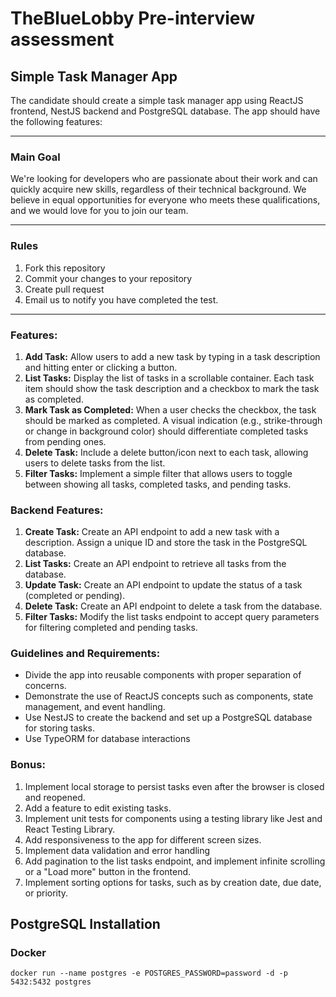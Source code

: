 # TheBlueLobby Pre-interview assessment

## Simple Task Manager App

The candidate should create a simple task manager app using ReactJS frontend, NestJS backend and PostgreSQL database. The app should have the following features:

---
### Main Goal
We're looking for developers who are passionate about their work and can quickly acquire new skills, regardless of their technical background. We believe in equal opportunities for everyone who meets these qualifications, and we would love for you to join our team.

---
### Rules
1. Fork this repository
2. Commit your changes to your repository
3. Create pull request
4. Email us to notify you have completed the test.
---

### Features:

1. **Add Task:** Allow users to add a new task by typing in a task description and hitting enter or clicking a button.
2. **List Tasks:** Display the list of tasks in a scrollable container. Each task item should show the task description and a checkbox to mark the task as completed.
3. **Mark Task as Completed:** When a user checks the checkbox, the task should be marked as completed. A visual indication (e.g., strike-through or change in background color) should differentiate completed tasks from pending ones.
4. **Delete Task:** Include a delete button/icon next to each task, allowing users to delete tasks from the list.
5. **Filter Tasks:** Implement a simple filter that allows users to toggle between showing all tasks, completed tasks, and pending tasks.

### Backend Features:

1. **Create Task:** Create an API endpoint to add a new task with a description. Assign a unique ID and store the task in the PostgreSQL database.
2. **List Tasks:** Create an API endpoint to retrieve all tasks from the database.
3. **Update Task:** Create an API endpoint to update the status of a task (completed or pending).
4. **Delete Task:** Create an API endpoint to delete a task from the database.
5. **Filter Tasks:** Modify the list tasks endpoint to accept query parameters for filtering completed and pending tasks.

### Guidelines and Requirements:

- Divide the app into reusable components with proper separation of concerns.
- Demonstrate the use of ReactJS concepts such as components, state management, and event handling.
- Use NestJS to create the backend and set up a PostgreSQL database for storing tasks.
- Use TypeORM for database interactions

### Bonus:

1. Implement local storage to persist tasks even after the browser is closed and reopened.
2. Add a feature to edit existing tasks.
3. Implement unit tests for components using a testing library like Jest and React Testing Library.
4. Add responsiveness to the app for different screen sizes.
5. Implement data validation and error handling
6. Add pagination to the list tasks endpoint, and implement infinite scrolling or a "Load more" button in the frontend.
7. Implement sorting options for tasks, such as by creation date, due date, or priority.

## PostgreSQL Installation
### Docker
```shell
docker run --name postgres -e POSTGRES_PASSWORD=password -d -p 5432:5432 postgres
```
